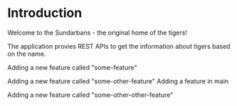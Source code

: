 # Introduction
Welcome to the Sundarbans - the original home of the tigers!

The application provies REST APIs to get the information about tigers based on the name.

Adding a new feature called "some-feature"

Adding a new feature called "some-other-feature"
Adding a feature in main

Adding a new feature called "some-other-other-feature"